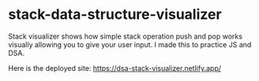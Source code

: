 # stack-data-structure-visualizer
Stack visualizer shows how simple stack operation push and pop works visually allowing you to give your user input. I made this to practice JS and DSA.

Here is the deployed site: 
https://dsa-stack-visualizer.netlify.app/
